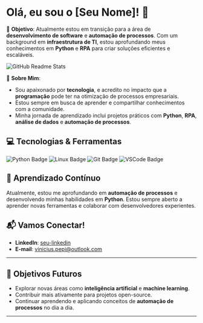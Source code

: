 # Olá, eu sou o [Seu Nome]! 👋

🎯 **Objetivo**: Atualmente estou em transição para a área de **desenvolvimento de software** e **automação de processos**. Com um background em **infraestrutura de TI**, estou aprofundando meus conhecimentos em **Python** e **RPA** para criar soluções eficientes e escaláveis.

![GitHub Readme Stats](https://github-readme-stats.vercel.app/api?username=seu-usuario&show_icons=true&theme=radical&hide=prs&count_private=true)

🚀 **Sobre Mim**:
- Sou apaixonado por **tecnologia**, e acredito no impacto que a **programação** pode ter na otimização de processos empresariais.
- Estou sempre em busca de aprender e compartilhar conhecimentos com a comunidade.
- Minha jornada de aprendizado inclui projetos práticos com **Python**, **RPA**, **análise de dados** e **automação de processos**.

## 💻 Tecnologias & Ferramentas

![Python Badge](https://img.shields.io/badge/Python-3776AB?style=flat-square&logo=python&logoColor=white)
![Linux Badge](https://img.shields.io/badge/Linux-333333?style=flat-square&logo=linux&logoColor=white)
![Git Badge](https://img.shields.io/badge/Git-F05032?style=flat-square&logo=git&logoColor=white)
![VSCode Badge](https://img.shields.io/badge/VS%20Code-007ACC?style=flat-square&logo=visual-studio-code&logoColor=white)


## 🌱 Aprendizado Contínuo

Atualmente, estou me aprofundando em **automação de processos** e desenvolvendo minhas habilidades em **Python**. Estou sempre aberto a aprender novas ferramentas e colaborar com desenvolvedores experientes.

## 📬 Vamos Conectar!

- **LinkedIn**: [seu-linkedin]([https://www.linkedin.com/in/seu-linkedin](https://www.linkedin.com/in/vinicius-pepi/))
- **E-mail**: vinicius.pepi@outlook.com

---

## 🚀 Objetivos Futuros

- Explorar novas áreas como **inteligência artificial** e **machine learning**.
- Contribuir mais ativamente para projetos open-source.
- Continuar aprendendo e aplicando conceitos de **automação de processos** no dia a dia.

---

